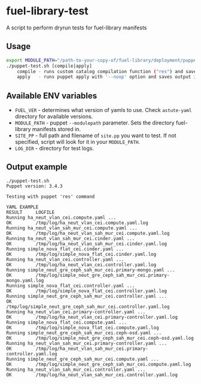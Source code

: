 fuel-library-test
=================
A script to perform dryrun tests for fuel-library manifests

Usage
-----

```bash
export MODULE_PATH="/path-to-your-copy-of/fuel-library/deployment/puppet"
./puppet-test.sh [compile|apply]
    compile - runs custom catalog compilation function ("res") and saves catalogs into logfiles
    apply   - runs puppet apply with '--noop' option and saves output into logfiles
```

Available ENV variables
-----------------------

* ```FUEL_VER``` - determines what version of yamls to use. Check ```astute-yaml``` directory for available versions.
* ```MODULE_PATH``` - puppet ```--modulepath``` parameter. Sets the directory fuel-library manifests stored in.
* ```SITE_PP``` - full path and filename of ```site.pp``` you want to test. If not specified, script will look for it in your ```MODULE_PATH```.
* ```LOG_DIR``` - directory for test logs.



Output example
--------------

```
./puppet-test.sh
Puppet version: 3.4.3

Testing with puppet 'res' command

YAML EXAMPLE                                                          RESULT     LOGFILE
Running ha_neut_vlan_cei.compute.yaml ...                             OK         /tmp/log/ha_neut_vlan_cei.compute.yaml.log
Running ha_neut_vlan_sah_mur_cei.compute.yaml ...                     OK         /tmp/log/ha_neut_vlan_sah_mur_cei.compute.yaml.log
Running ha_neut_vlan_sah_mur_cei.cinder.yaml ...                      OK         /tmp/log/ha_neut_vlan_sah_mur_cei.cinder.yaml.log
Running simple_nova_flat_cei.cinder.yaml ...                          OK         /tmp/log/simple_nova_flat_cei.cinder.yaml.log
Running ha_neut_vlan_cei.controller.yaml ...                          OK         /tmp/log/ha_neut_vlan_cei.controller.yaml.log
Running simple_neut_gre_ceph_sah_mur_cei.primary-mongo.yaml ...       OK         /tmp/log/simple_neut_gre_ceph_sah_mur_cei.primary-mongo.yaml.log
Running simple_nova_flat_cei.controller.yaml ...                      OK         /tmp/log/simple_nova_flat_cei.controller.yaml.log
Running simple_neut_gre_ceph_sah_mur_cei.controller.yaml ...          OK         /tmp/log/simple_neut_gre_ceph_sah_mur_cei.controller.yaml.log
Running ha_neut_vlan_cei.primary-controller.yaml ...                  OK         /tmp/log/ha_neut_vlan_cei.primary-controller.yaml.log
Running simple_nova_flat_cei.compute.yaml ...                         OK         /tmp/log/simple_nova_flat_cei.compute.yaml.log
Running simple_neut_gre_ceph_sah_mur_cei.ceph-osd.yaml ...            OK         /tmp/log/simple_neut_gre_ceph_sah_mur_cei.ceph-osd.yaml.log
Running ha_neut_vlan_sah_mur_cei.primary-controller.yaml ...          OK         /tmp/log/ha_neut_vlan_sah_mur_cei.primary-controller.yaml.log
Running simple_neut_gre_ceph_sah_mur_cei.compute.yaml ...             OK         /tmp/log/simple_neut_gre_ceph_sah_mur_cei.compute.yaml.log
Running ha_neut_vlan_sah_mur_cei.controller.yaml ...                  OK         /tmp/log/ha_neut_vlan_sah_mur_cei.controller.yaml.log
```
